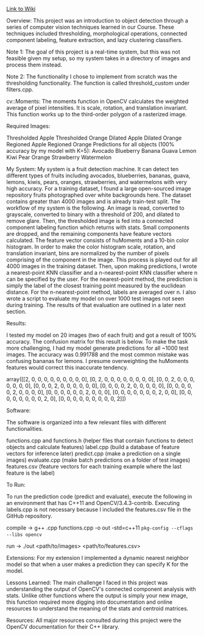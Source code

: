 [Link to Wiki](https://wiki.khoury.northeastern.edu/display/~gpartenza/Ex3)

Overview: This project was an introduction to object detection through a series of computer vision techniques learned in our Course. These techniques included thresholding, morphological operations, connected component labeling, feature extraction, and lazy clustering classifiers.

Note 1: The goal of this project is a real-time system, but this was not feasible given my setup, so my system takes in a directory of images and process them instead. 

Note 2: The functionality I chose to implement from scratch was the thresholding functionality. The function is called threshold_custom under filters.cpp.

cv::Moments: The moments function in OpenCV calculates the weighted average of pixel intensities. It is scale, rotation, and translation invariant. This function works up to the third-order polygon of a rasterized image.

Required Images:

Thresholded Apple
Thresholded Orange
Dilated Apple
Dilated Orange
Regioned Apple
Regioned Orange
Predictions for all objects (100% accuracy by my model with K=5):
Avocado
Blueberry
Banana
Guava
Lemon
Kiwi
Pear
Orange
Strawberry
Watermelon

My System: My system is a fruit detection machine. It can detect ten different types of fruits including avocados, blueberries, bananas, guava, lemons, kiwis, pears, oranges, strawberries, and watermelons with very high accuracy. For a training dataset, I found a large open-sourced image repository fruits photographed over white backgrounds here. The dataset contains greater than 4000 images and is already train-test split. The workflow of my system is the following. An image is read, converted to grayscale, converted to binary with a threshold of 200, and dilated to remove glare. Then, the thresholded image is fed into a connected component labeling function which returns with stats. Small components are dropped, and the remaining components have feature vectors calculated. The feature vector consists of huMoments and a 10-bin color histogram. In order to make the color histogram scale, rotation, and translation invariant, bins are normalized by the number of pixels comprising of the component in the image. This process is played out for all 4000 images in the training dataset. Then, upon making predictions, I wrote a nearest-point KNN classifier and a n-nearest-point KNN classifier where n can be specified by the user. For the nearest-point method, the prediction is simply the label of the closest training point measured by the euclidean distance. For the n-nearest-point method, labels are averaged over n. I also wrote a script to evaluate my model on over 1000 test images not seen during training. The results of that evaluation are outlined in a later next section.

Results:

I tested my model on 20 images (two of each fruit) and got a result of 100% accuracy. The confusion matrix for this result is below. To make the task more challenging, I had my model generate predictions for all ~1000 test images. The accuracy was 0.991788 and the most common mistake was confusing bananas for lemons. I presume overweighting the huMoments features would correct this inaccurate tendency. 

array([[2, 0, 0, 0, 0, 0, 0, 0, 0, 0],
       [0, 2, 0, 0, 0, 0, 0, 0, 0, 0],
       [0, 0, 2, 0, 0, 0, 0, 0, 0, 0],
       [0, 0, 0, 2, 0, 0, 0, 0, 0, 0],
       [0, 0, 0, 0, 2, 0, 0, 0, 0, 0],
       [0, 0, 0, 0, 0, 2, 0, 0, 0, 0],
       [0, 0, 0, 0, 0, 0, 2, 0, 0, 0],
       [0, 0, 0, 0, 0, 0, 0, 2, 0, 0],
       [0, 0, 0, 0, 0, 0, 0, 0, 2, 0],
       [0, 0, 0, 0, 0, 0, 0, 0, 0, 2]])

Software:

The software is organized into a few relevant files with different functionalities.

functions.cpp and functions.h (helper files that contain functions to detect objects and calculate features)
label.cpp (build a database of feature vectors for inference later)
predict.cpp (make a prediction on a single images)
evaluate.cpp (make batch predictions on a folder of test images)
features.csv (feature vectors for each training example where the last feature is the label)

To Run:

To run the prediction code (predict and evaluate), execute the following in an environment that has C++11 and OpenCV/3.4.3-contrib. Executing labels.cpp is not necessary because I included the features.csv file in the GitHub repository.

compile → g++ <file>.cpp functions.cpp -o out -std=c++11 `pkg-config --cflags --libs opencv` 

run → ./out <path/to/images> <path/to/features.csv> <K>

Extensions: For my extension I implemented a dynamic nearest neighbor model so that when a user makes a prediction they can specify K for the model.

Lessons Learned: The main challenge I faced in this project was understanding the output of OpenCV's connected component analysis with stats. Unlike other functions where the output is simply your new image, this function required more digging into documentation and online resources to understand the meaning of the stats and centroid matrices.

Resources: All major resources consulted during this project were the OpenCV documentation for their C++ library.
